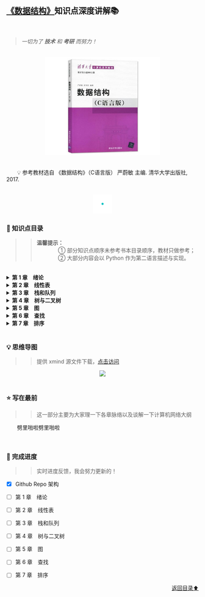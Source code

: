## [《数据结构》](#welcome)知识点深度讲解📚

<br>

> *一切为了 **技术** 和 **考研** 而努力！*

<br>
<div align="center">
    <img src="pics/bookcut.jpg" width="300">
</div>
<br>

&emsp;&emsp;💡 参考教材选自 《数据结构》（C语言版） 严蔚敏 主编. 清华大学出版社, 2017. 

<br>
<div align="center">
    <img src="pics/cutline.gif" width="50">
</div>

### 📝 知识点目录

>> **温馨提示：**<br>&emsp;&emsp;&emsp;&emsp;① 部分知识点顺序未参考书本目录顺序，教材只做参考；<br>&emsp;&emsp;&emsp;&emsp;② 大部分内容会以 Python 作为第二语言描述与实现。

<br>

<details>
    <summary><b>第 1 章&emsp;绪论</b></summary>
    <ul>
        <li>
            <p><b><a href="/docs/第1章/1.1%20数据结构的基本概念">1.1 数据结构的基本概念</a></b></p>
            <ul>
                <li>
                    <p><a href="/docs/第1章/1.1%20数据结构的基本概念/1.1.1%20基本概念和术语.md">1.1.1 基本概念和术语</a></p>
                </li>
                <li>
                    <p><a href="/docs/第1章/1.1%20数据结构的基本概念/1.1.2%20数据结构三要素.md">1.1.2 数据结构三要素</a></p>
                </li>
            </ul>
        </li>
        <li>
            <p><b><a href="/docs/第1章/1.2%20算法和算法评价">1.2 算法和算法评价</a></b></p>
            <ul>
                <li>
                    <p><a href="/docs/第1章/1.2%20算法和算法评价/1.2.1%20算法的基本概念.md">1.2.1 算法的基本概念</a></p>
                </li>
                <li>
                    <p><a href="/docs/第1章/1.2%20算法和算法评价/1.2.2%20算法效率的度量.md">1.2.2 算法效率的度量</a></p>
                </li>
            </ul>
        </li>
    </ul>
</details>


<details>
    <summary><b>第 2 章&emsp;线性表</b></summary>
    <ul>
        <li>
            <p><b><a href="">2.1 线性表的定义和基本操作</a></b></p>
            <ul>
                <li>
                    <p><a href="">2.1.1 线性表的定义</a></p>
                </li>
                <li>
                    <p><a href="">2.1.2 线性表的基本操作</a></p>
                </li>
            </ul>
        </li>
        <li>
            <p><b><a href="">2.2 线性表的顺序表示</a></b></p>
            <ul>
                <li>
                    <p><a href="">2.2.1 顺序表的定义</a></p>
                </li>
                <li>
                    <p><a href="">2.2.2 顺序表上基本操作的实现</a></p>
                </li>
            </ul>
        </li>
        <li>
            <p><b><a href="">2.3 线性表的链式表示</a></b></p>
            <ul>
                <li>
                    <p><a href="">2.3.1 单链表的定义</a></p>
                </li>
                <li>
                    <p><a href="">2.3.2 单链表上基本操作的实现</a></p>
                </li>
                <li>
                    <p><a href="">2.3.3 双链表</a></p>
                </li>
                <li>
                    <p><a href="">2.3.4 循环链表</a></p>
                </li>
                <li>
                    <p><a href="">2.3.5 静态链表</a></p>
                </li>
                <li>
                    <p><a href="">2.3.6 顺序表和链表的比较</a></p>
                </li>
            </ul>
        </li>
    </ul>
</details>

<details>
    <summary><b>第 3 章&emsp;栈和队列</b></summary>
    <ul>
        <li>
            <p><b><a href="">3.1 栈</a></b></p>
            <ul>
                <li>
                    <p><a href="">3.1.1 栈的基本概念</a></p>
                </li>
                <li>
                    <p><a href="">3.1.2 栈的顺序存储结构</a></p>
                </li>
                <li>
                    <p><a href="">3.1.3 栈的链式存储结构</a></p>
                </li>
            </ul>
        </li>
        <li>
            <p><b><a href="">3.2 队列</a></b></p>
            <ul>
                <li>
                    <p><a href="">3.2.1 队列的基本概念</a></p>
                </li>
                <li>
                    <p><a href="">3.2.2 队列的顺序存储结构</a></p>
                </li>
                <li>
                    <p><a href="">3.2.3 队列的链式存储结构</a></p>
                </li>
                <li>
                    <p><a href="">3.2.4 双端队列</a></p>
                </li>
            </ul>
        </li>
        <li>
            <p><b><a href="">3.3 栈和队列的应用</a></b></p>
            <ul>
                <li>
                    <p><a href="">3.3.1 栈在括号匹配中的应用</a></p>
                </li>
                <li>
                    <p><a href="">3.3.2 栈在表达式求值中的应用</a></p>
                </li>
                <li>
                    <p><a href="">3.3.3 栈在递归中的应用</a></p>
                </li>
                <li>
                    <p><a href="">3.3.4 队列在层次遍历中的应用</a></p>
                </li>
                <li>
                    <p><a href="">3.3.5 队列在计算机系统中的应用</a></p>
                </li>
            </ul>
        </li>
        <li>
            <p><b><a href="">3.4 特殊矩阵的压缩存储</a></b></p>
            <ul>
                <li>
                    <p><a href="">3.4.1 数组的定义</a></p>
                </li>
                <li>
                    <p><a href="">3.4.2 数组的存储结构</a></p>
                </li>
                <li>
                    <p><a href="">3.4.3 矩阵的压缩存储</a></p>
                </li>
                <li>
                    <p><a href="">3.4.4 稀疏矩阵</a></p>
                </li>
            </ul>
        </li>
    </ul>
</details>

<details>
    <summary><b>第 4 章&emsp;树与二叉树</b></summary>
    <ul>
        <li>
            <p><b><a href="">4.1 树的基本概念</a></b></p>
            <ul>
                <li>
                    <p><a href="">4.1.1 树的定义</a></p>
                </li>
                <li>
                    <p><a href="">4.1.2 基本术语</a></p>
                </li>
                <li>
                    <p><a href="">4.1.3 树的性质</a></p>
                </li>
            </ul>
        </li>
        <li>
            <p><b><a href="">4.2 二叉树的概念</a></b></p>
            <ul>
                <li>
                    <p><a href="">4.2.1 二叉树的定义及其主要特性</a></p>
                </li>
                <li>
                    <p><a href="">4.2.2 二叉树的存储结构</a></p>
                </li>
            </ul>
        </li>
        <li>
            <p><b><a href="">4.3 二叉树的遍历和线索二叉树</a></b></p>
            <ul>
                <li>
                    <p><a href="">4.3.1 二叉树的遍历</a></p>
                </li>
                <li>
                    <p><a href="">4.3.2 线索二叉树</a></p>
                </li>
            </ul>
        </li>
        <li>
            <p><b><a href="">4.4 树、森林</a></b></p>
            <ul>
                <li>
                    <p><a href="">4.4.1 树的存储结构</a></p>
                </li>
                <li>
                    <p><a href="">4.4.2 树、森林与二叉树的转换</a></p>
                </li>
                <li>
                    <p><a href="">4.4.3 树和森林的遍历</a></p>
                </li>
                <li>
                    <p><a href="">4.4.4 树的应用——并查集</a></p>
                </li>
            </ul>
        </li>
        <li>
            <p><b><a href="">4.5 树与二叉树的应用</a></b></p>
            <ul>
                <li>
                    <p><a href="">4.5.1 二叉排序树</a></p>
                </li>
                <li>
                    <p><a href="">4.5.2 平衡二叉树</a></p>
                </li>
                <li>
                    <p><a href="">4.5.3 哈夫曼树和哈夫曼编码</a></p>
                </li>
            </ul>
        </li>
    </ul>
</details>

<details>
    <summary><b>第 5 章&emsp;图</b></summary>
    <ul>
        <li>
            <p><b><a href="">5.1 图的基本概念</a></b></p>
            <ul>
                <li>
                    <p><a href="">5.1.1 图的定义</a></p>
                </li>
            </ul>
        </li>
        <li>
            <p><b><a href="">5.2 图的存储及基本操作</a></b></p>
            <ul>
                <li>
                    <p><a href="">5.2.1 邻接矩阵法</a></p>
                </li>
                <li>
                    <p><a href="">5.2.2 邻接表法</a></p>
                </li>
                <li>
                    <p><a href="">5.2.3 十字链表</a></p>
                </li>
                <li>
                    <p><a href="">5.2.4 邻接多重表</a></p>
                </li>
                <li>
                    <p><a href="">5.2.5 图的基本操作</a></p>
                </li>
            </ul>
        </li>
        <li>
            <p><b><a href="">5.3 图的遍历</a></b></p>
            <ul>
                <li>
                    <p><a href="">5.3.1 广度优先搜索</a></p>
                </li>
                <li>
                    <p><a href="">5.3.2 深度优先搜索</a></p>
                </li>
                <li>
                    <p><a href="">5.3.3 图的遍历与图的连通性</a></p>
                </li>
            </ul>
        </li>
        <li>
            <p><b><a href="">5.4 图的应用</a></b></p>
            <ul>
                <li>
                    <p><a href="">5.4.1 最小生成树</a></p>
                </li>
                <li>
                    <p><a href="">5.4.2 最短路径</a></p>
                </li>
                <li>
                    <p><a href="">5.4.3 拓扑排序</a></p>
                </li>
                <li>
                    <p><a href="">5.4.4 关键路径</a></p>
                </li>
            </ul>
        </li>
    </ul>
</details>

<details>
    <summary><b>第 6 章&emsp;查找</b></summary>
    <ul>
        <li>
            <p><b><a href="">6.1 查找的基本概念</a></b></p>
        </li>
        <li>
            <p><b><a href="">6.2 顺序查找和折半查找</a></b></p>
            <ul>
                <li>
                    <p><a href="">6.2.1 顺序查找</a></p>
                </li>
                <li>
                    <p><a href="">6.2.2 折半查找</a></p>
                </li>
                <li>
                    <p><a href="">6.2.3 分块查找</a></p>
                </li>
            </ul>
        </li>
        <li>
            <p><b><a href="">6.3 B 树和 B+ 树</a></b></p>
            <ul>
                <li>
                    <p><a href="">6.3.1 B 树及其基本操作</a></p>
                </li>
                <li>
                    <p><a href="">6.3.2 B+ 树的基本概念</a></p>
                </li>
            </ul>
        </li>
        <li>
            <p><b><a href="">6.4 散列表</a></b></p>
            <ul>
                <li>
                    <p><a href="">6.4.1 散列表的基本概念</a></p>
                </li>
                <li>
                    <p><a href="">6.4.2 散列函数的构造方法</a></p>
                </li>
                <li>
                    <p><a href="">6.4.3 处理冲突的方法</a></p>
                </li>
                <li>
                    <p><a href="">6.4.4 散列查找及性能分析</a></p>
                </li>
            </ul>
        </li>
        <li>
            <p><b><a href="">6.5 串</a></b></p>
            <ul>
                <li>
                    <p><a href="">6.5.1 串的定义</a></p>
                </li>
                <li>
                    <p><a href="">6.5.2 串的存储结构</a></p>
                </li>
                <li>
                    <p><a href="">6.5.3 串的基本操作</a></p>
                </li>
                <li>
                    <p><a href="">6.5.4 串的模式匹配</a></p>
                </li>
                <li>
                    <p><a href="">6.5.5 改进的模式匹配算法——KMP 算法</a></p>
                </li>
            </ul>
        </li>
    </ul>
</details>

<details>
    <summary><b>第 7 章&emsp;排序</b></summary>
    <ul>
        <li>
            <p><b><a href="">7.1 排序的基本概念</a></b></p>
            <ul>
                <li>
                    <p><a href="">7.1.1 排序的定义</a></p>
                </li>
            </ul>
        </li>
        <li>
            <p><b><a href="">7.2 插入排序</a></b></p>
            <ul>
                <li>
                    <p><a href="">7.2.1 直接插入排序</a></p>
                </li>
                <li>
                    <p><a href="">7.2.2 折半插入排序</a></p>
                </li>
                <li>
                    <p><a href="">7.2.3 希尔排序</a></p>
                </li>
            </ul>
        </li>
        <li>
            <p><b><a href="">7.3 交换排序</a></b></p>
            <ul>
                <li>
                    <p><a href="">7.3.1 冒泡排序</a></p>
                </li>
                <li>
                    <p><a href="">7.3.2 快速排序</a></p>
                </li>
            </ul>
        </li>
        <li>
            <p><b><a href="">7.4 选择排序</a></b></p>
            <ul>
                <li>
                    <p><a href="">7.4.1 简单选择排序</a></p>
                </li>
                <li>
                    <p><a href="">7.4.2 堆排序</a></p>
                </li>
            </ul>
        </li>
        <li>
            <p><b><a href="">7.5 归并排序和基数排序</a></b></p>
            <ul>
                <li>
                    <p><a href="">7.5.1 归并排序</a></p>
                </li>
                <li>
                    <p><a href="">7.5.2 基数排序</a></p>
                </li>
            </ul>
        </li>
        <li>
            <p><b><a href="">7.6 各种内部排序算法的比较及应用</a></b></p>
            <ul>
                <li>
                    <p><a href="">7.6.1 内部排序算法的比较</a></p>
                </li>
                <li>
                    <p><a href="">7.6.2 内部排序算法的应用</a></p>
                </li>
            </ul>
        </li>
        <li>
            <p><b><a href="">7.7 外部排序</a></b></p>
            <ul>
                <li>
                    <p><a href="">7.7.1 外部排序的基本概念</a></p>
                </li>
                <li>
                    <p><a href="">7.7.2 外部排序的方法</a></p>
                </li>
                <li>
                    <p><a href="">7.7.3 多路平衡归并与败者树</a></p>
                </li>
                <li>
                    <p><a href="">7.7.4 置换-选择排序（生成初始归并段）</a></p>
                </li>
                <li>
                    <p><a href="">7.7.5 最佳归并树</a></p>
                </li>
            </ul>
        </li>
    </ul>
</details>

<br>

### 💡 思维导图

>> 提供 xmind 源文件下载，[点击访问](/files/数据结构.xmind)

<div align="center">
    <img src="/pics/数据结构.png" width="1000">
</div>

<br>

### ⭐ 写在最前

>> 这一部分主要为大家理一下各章脉络以及谈解一下计算机网络大纲

&emsp;&emsp;劈里啪啦劈里啪啦

<br>

### 📆 完成进度

>> 实时进度反馈，我会努力更新的！

- [x] Github Repo 架构

- [ ] 第 1 章&emsp;绪论

- [ ] 第 2 章&emsp;线性表

- [ ] 第 3 章&emsp;栈和队列

- [ ] 第 4 章&emsp;树与二叉树

- [ ] 第 5 章&emsp;图

- [ ] 第 6 章&emsp;查找

- [ ] 第 7 章&emsp;排序

<div align="right">
    <a href="#-知识点目录">返回目录⬆</a>
</div>
